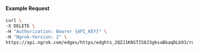 <!-- Generated by nd gen api-examples. DO NOT EDIT. -->
#### Example Request
```bash
curl \
-X DELETE \
-H "Authorization: Bearer {API_KEY}" \
-H "Ngrok-Version: 2" \
https://api.ngrok.com/edges/https/edghts_2QZJ1KNSTIS8J3gksaBbaqDLb93/routes/edghtsrt_2QZJ1L8N9iYsRiP7DKAPwfEfrfw
